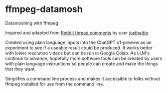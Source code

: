 # ffmpeg-datamosh
Datamoshing with ffmpeg

Inspired and adapted from [Reddit thread comments](https://www.reddit.com/r/datamoshing/comments/t46x3i/datamoshing_with_ffmpeg_howto_in_comments/) by user [justhadto](https://www.reddit.com/user/justhadto/)

Created using plain language inputs into the ChatGPT o1-preview as an experiment to see if a useable result could be produced. It works better with lower resolution videos but can be run in Google Colab. As LLM's continue to advance, hopefully more software tools can be created by users with plain language instructions so people can create and make the things that they want.

Simplifies a command line process and makes it accessible to folks without ffmpeg installed for use from the command line.
